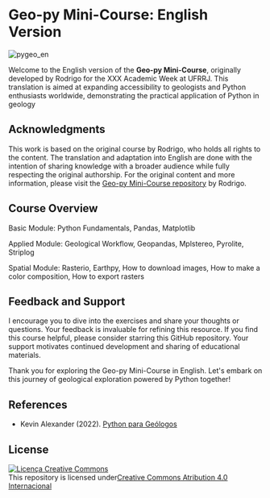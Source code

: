 # Geo-py Mini-Course: English Version

![pygeo_en](https://github.com/rodreras/Geo_py-Minicourse_EnglishVersion/assets/53950449/dc27adbc-8d98-44e2-8743-8784d8687ac6)

Welcome to the English version of the **Geo-py Mini-Course**, originally developed by Rodrigo for the XXX Academic Week at UFRRJ. This translation is aimed at expanding accessibility to geologists and Python enthusiasts worldwide, demonstrating the practical application of Python in geology

## Acknowledgments

This work is based on the original course by Rodrigo, who holds all rights to the content. The translation and adaptation into English are done with the intention of sharing knowledge with a broader audience while fully respecting the original authorship. For the original content and more information, please visit the [Geo-py Mini-Course repository](https://github.com/rodreras/geopy_minicurso/tree/main) by Rodrigo.

## Course Overview

Basic Module: Python Fundamentals, Pandas, Matplotlib

Applied Module: Geological Workflow, Geopandas, Mplstereo, Pyrolite, Striplog

Spatial Module: Rasterio, Earthpy, How to download images, How to make a color composition, How to export rasters


## Feedback and Support

I encourage you to dive into the exercises and share your thoughts or questions. Your feedback is invaluable for refining this resource. If you find this course helpful, please consider starring this GitHub repository. Your support motivates continued development and sharing of educational materials.

Thank you for exploring the Geo-py Mini-Course in English. Let's embark on this journey of geological exploration powered by Python together!

## References 

- Kevin Alexander (2022). [Python para Geólogos](https://github.com/kevinalexandr19/manual-python-geologia)

## License

<a rel="license" href="http://creativecommons.org/licenses/by/4.0/"><img alt="Licença Creative Commons" style="border-width:0" src="https://i.creativecommons.org/l/by/4.0/88x31.png" /></a><br />This repository is licensed under<a rel="license" href="http://creativecommons.org/licenses/by/4.0/">Creative Commons Atribution 4.0 Internacional</a>

